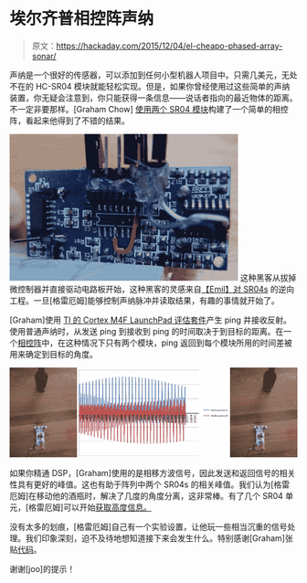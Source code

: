 # 埃尔齐普相控阵声纳

> 原文：<https://hackaday.com/2015/12/04/el-cheapo-phased-array-sonar/>

声纳是一个很好的传感器，可以添加到任何小型机器人项目中。只需几美元，无处不在的 HC-SR04 模块就能轻松实现。但是，如果你曾经使用过这些简单的声纳装置，你无疑会注意到，你只能获得一条信息——说话者指向的最近物体的距离。不一定非要那样。[Graham Chow] [使用两个 SR04 模块](https://www.hackster.io/graham_chow/spread-spectrum-phased-array-sonar-018e22)构建了一个简单的相控阵，看起来他得到了不错的结果。

[![PB211200](img/656df8d9b50375ff5e23f21b00232279.png)](https://hackaday.com/wp-content/uploads/2015/11/pb211200.jpg) 这种黑客从拔掉微控制器并直接驱动电路板开始，这种黑客的灵感来自[【Emil】对 SR04s](http://hackaday.com/2014/03/17/good-vibrations-giving-the-hc-sr04-a-brain-transplant/) 的逆向工程。一旦[格雷厄姆]能够控制声纳脉冲并读取结果，有趣的事情就开始了。

[Graham]使用 [TI 的 Cortex M4F LaunchPad 评估套件](http://www.ti.com/tool/ek-tm4c123gxl)产生 ping 并接收反射。使用普通声纳时，从发送 ping 到接收到 ping 的时间取决于到目标的距离。在一个[相控阵](https://en.wikipedia.org/wiki/Phased_array)中，在这种情况下只有两个模块，ping 返回到每个模块所用的时间差被用来确定到目标的角度。

[![phased_array_sonar_tableau](img/4306afcb28f523fe8e958f385440c045.png)](https://hackaday.com/wp-content/uploads/2015/11/phased_array_sonar_tableau.png)

如果你精通 DSP，[Graham]使用的是相移方波信号，因此发送和返回信号的相关性具有更好的峰值。这也有助于阵列中两个 SR04s 的相关峰值。我们认为[格雷厄姆]在移动他的酒瓶时，解决了几度的角度分离，这非常棒。有了几个 SR04 单元，[格雷厄姆]可以开始[获取高度信息。](http://hackaday.com/2014/08/24/a-virtual-touchscreen-3d-ultrasonic-radar/)

没有太多的划痕，[格雷厄姆]自己有一个实验设置，让他玩一些相当沉重的信号处理。我们印象深刻，迫不及待地想知道接下来会发生什么。特别感谢[Graham]张贴[代码](https://www.hackster.io/graham_chow/spread-spectrum-phased-array-sonar-018e22#code)。

谢谢[joo]的提示！